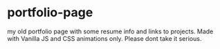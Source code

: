 # portfolio-page
my old portfolio page with some resume info and links to projects. Made with Vanilla JS and CSS animations only.
Please dont take it serious.
